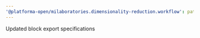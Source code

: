 ```yaml
---
'@platforma-open/milaboratories.dimensionality-reduction.workflow': patch
---
```


Updated block export specifications
